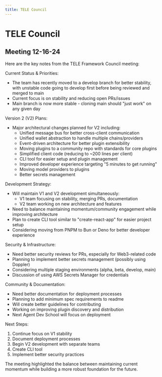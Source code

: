```yaml
---
title: TELE Council
---
```


# TELE Council

## Meeting 12-16-24

Here are the key notes from the TELE Framework Council meeting:

Current Status & Priorities:

- The team has recently moved to a develop branch for better stability, with unstable code going to develop first before being reviewed and merged to main
- Current focus is on stability and reducing open PRs/issues
- Main branch is now more stable - cloning main should "just work" on any given day

Version 2 (V2) Plans:

- Major architectural changes planned for V2 including:
    - Unified message bus for better cross-client communication
    - Unified wallet abstraction to handle multiple chains/providers
    - Event-driven architecture for better plugin extensibility
    - Moving plugins to a community repo with standards for core plugins
    - Simplified client code (reducing to ~200 lines per client)
    - CLI tool for easier setup and plugin management
    - Improved developer experience targeting "5 minutes to get running"
    - Moving model providers to plugins
    - Better secrets management

Development Strategy:

- Will maintain V1 and V2 development simultaneously:
    - V1 team focusing on stability, merging PRs, documentation
    - V2 team working on new architecture and features
- Need to balance maintaining momentum/community engagement while improving architecture
- Plan to create CLI tool similar to "create-react-app" for easier project setup
- Considering moving from PNPM to Bun or Deno for better developer experience

Security & Infrastructure:

- Need better security reviews for PRs, especially for Web3-related code
- Planning to implement better secrets management (possibly using Doppler)
- Considering multiple staging environments (alpha, beta, develop, main)
- Discussion of using AWS Secrets Manager for credentials

Community & Documentation:

- Need better documentation for deployment processes
- Planning to add minimum spec requirements to readme
- Will create better guidelines for contributing
- Working on improving plugin discovery and distribution
- Next Agent Dev School will focus on deployment

Next Steps:

1. Continue focus on V1 stability
2. Document deployment processes
3. Begin V2 development with separate teams
4. Create CLI tool
5. Implement better security practices

The meeting highlighted the balance between maintaining current momentum while building a more robust foundation for the future.
